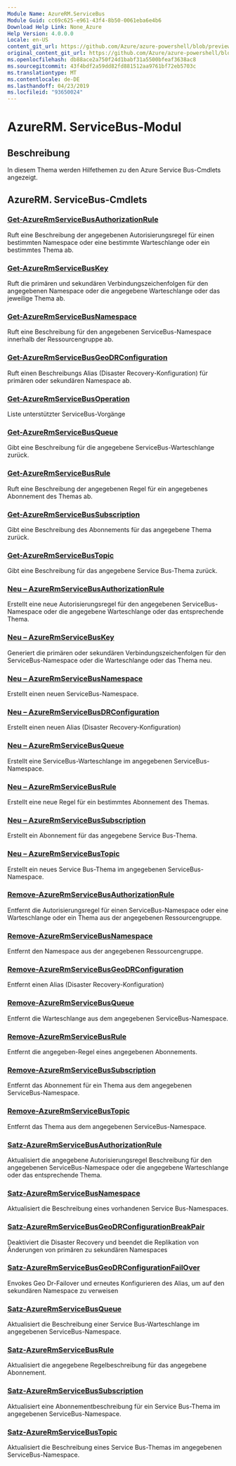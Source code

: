 ```yaml
---
Module Name: AzureRM.ServiceBus
Module Guid: cc69c625-e961-43f4-8b50-0061eba6e4b6
Download Help Link: None_Azure
Help Version: 4.0.0.0
Locale: en-US
content_git_url: https://github.com/Azure/azure-powershell/blob/preview/src/ResourceManager/ServiceBus/Commands.ServiceBus/help/AzureRM.ServiceBus.md
original_content_git_url: https://github.com/Azure/azure-powershell/blob/preview/src/ResourceManager/ServiceBus/Commands.ServiceBus/help/AzureRM.ServiceBus.md
ms.openlocfilehash: db88ace2a750f24d1babf31a5500bfeaf3638ac8
ms.sourcegitcommit: 43f4bdf2a59dd82fd881512aa9761bf72eb5703c
ms.translationtype: MT
ms.contentlocale: de-DE
ms.lasthandoff: 04/23/2019
ms.locfileid: "93650024"
---
```

# AzureRM. ServiceBus-Modul
## Beschreibung
In diesem Thema werden Hilfethemen zu den Azure Service Bus-Cmdlets angezeigt.

## AzureRM. ServiceBus-Cmdlets
### [Get-AzureRmServiceBusAuthorizationRule](Get-AzureRmServiceBusAuthorizationRule.md)
Ruft eine Beschreibung der angegebenen Autorisierungsregel für einen bestimmten Namespace oder eine bestimmte Warteschlange oder ein bestimmtes Thema ab. 

### [Get-AzureRmServiceBusKey](Get-AzureRmServiceBusKey.md)
Ruft die primären und sekundären Verbindungszeichenfolgen für den angegebenen Namespace oder die angegebene Warteschlange oder das jeweilige Thema ab.

### [Get-AzureRmServiceBusNamespace](Get-AzureRmServiceBusNamespace.md)
Ruft eine Beschreibung für den angegebenen ServiceBus-Namespace innerhalb der Ressourcengruppe ab.

### [Get-AzureRmServiceBusGeoDRConfiguration](Get-AzureRmServiceBusGeoDRConfiguration.md)
Ruft einen Beschreibungs Alias (Disaster Recovery-Konfiguration) für primären oder sekundären Namespace ab.

### [Get-AzureRmServiceBusOperation](Get-AzureRmServiceBusOperation.md)
Liste unterstützter ServiceBus-Vorgänge

### [Get-AzureRmServiceBusQueue](Get-AzureRmServiceBusQueue.md)
Gibt eine Beschreibung für die angegebene ServiceBus-Warteschlange zurück.

### [Get-AzureRmServiceBusRule](Get-AzureRmServiceBusRule.md)
Ruft eine Beschreibung der angegebenen Regel für ein angegebenes Abonnement des Themas ab. 

### [Get-AzureRmServiceBusSubscription](Get-AzureRmServiceBusSubscription.md)
Gibt eine Beschreibung des Abonnements für das angegebene Thema zurück.

### [Get-AzureRmServiceBusTopic](Get-AzureRmServiceBusTopic.md)
Gibt eine Beschreibung für das angegebene Service Bus-Thema zurück.

### [Neu – AzureRmServiceBusAuthorizationRule](New-AzureRmServiceBusAuthorizationRule.md)
Erstellt eine neue Autorisierungsregel für den angegebenen ServiceBus-Namespace oder die angegebene Warteschlange oder das entsprechende Thema.

### [Neu – AzureRmServiceBusKey](New-AzureRmServiceBusKey.md)
Generiert die primären oder sekundären Verbindungszeichenfolgen für den ServiceBus-Namespace oder die Warteschlange oder das Thema neu.

### [Neu – AzureRmServiceBusNamespace](New-AzureRmServiceBusNamespace.md)
Erstellt einen neuen ServiceBus-Namespace.

### [Neu – AzureRmServiceBusDRConfiguration](New-AzureRmServiceBusGeoDRConfiguration.md)
Erstellt einen neuen Alias (Disaster Recovery-Konfiguration)

### [Neu – AzureRmServiceBusQueue](New-AzureRmServiceBusQueue.md)
Erstellt eine ServiceBus-Warteschlange im angegebenen ServiceBus-Namespace.

### [Neu – AzureRmServiceBusRule](New-AzureRmServiceBusRule.md)
Erstellt eine neue Regel für ein bestimmtes Abonnement des Themas. 

### [Neu – AzureRmServiceBusSubscription](New-AzureRmServiceBusSubscription.md)
Erstellt ein Abonnement für das angegebene Service Bus-Thema.

### [Neu – AzureRmServiceBusTopic](New-AzureRmServiceBusTopic.md)
Erstellt ein neues Service Bus-Thema im angegebenen ServiceBus-Namespace.

### [Remove-AzureRmServiceBusAuthorizationRule](Remove-AzureRmServiceBusAuthorizationRule.md)
Entfernt die Autorisierungsregel für einen ServiceBus-Namespace oder eine Warteschlange oder ein Thema aus der angegebenen Ressourcengruppe.

### [Remove-AzureRmServiceBusNamespace](Remove-AzureRmServiceBusNamespace.md)
Entfernt den Namespace aus der angegebenen Ressourcengruppe. 

### [Remove-AzureRmServiceBusGeoDRConfiguration](Remove-AzureRmServiceBusGeoDRConfiguration.md)
Entfernt einen Alias (Disaster Recovery-Konfiguration)

### [Remove-AzureRmServiceBusQueue](Remove-AzureRmServiceBusQueue.md)
Entfernt die Warteschlange aus dem angegebenen ServiceBus-Namespace.

### [Remove-AzureRmServiceBusRule](Remove-AzureRmServiceBusRule.md)
Entfernt die angegeben-Regel eines angegebenen Abonnements.

### [Remove-AzureRmServiceBusSubscription](Remove-AzureRmServiceBusSubscription.md)
Entfernt das Abonnement für ein Thema aus dem angegebenen ServiceBus-Namespace.

### [Remove-AzureRmServiceBusTopic](Remove-AzureRmServiceBusTopic.md)
Entfernt das Thema aus dem angegebenen ServiceBus-Namespace.

### [Satz-AzureRmServiceBusAuthorizationRule](Set-AzureRmServiceBusAuthorizationRule.md)
Aktualisiert die angegebene Autorisierungsregel Beschreibung für den angegebenen ServiceBus-Namespace oder die angegebene Warteschlange oder das entsprechende Thema.

### [Satz-AzureRmServiceBusNamespace](Set-AzureRmServiceBusNamespace.md)
Aktualisiert die Beschreibung eines vorhandenen Service Bus-Namespaces.

### [Satz-AzureRmServiceBusGeoDRConfigurationBreakPair](Set-AzureRmServiceBusGeoDRConfigurationBreakPair.md)
Deaktiviert die Disaster Recovery und beendet die Replikation von Änderungen von primären zu sekundären Namespaces

### [Satz-AzureRmServiceBusGeoDRConfigurationFailOver](Set-AzureRmServiceBusGeoDRConfigurationFailOver.md)
Envokes Geo Dr-Failover und erneutes Konfigurieren des Alias, um auf den sekundären Namespace zu verweisen

### [Satz-AzureRmServiceBusQueue](Set-AzureRmServiceBusQueue.md)
Aktualisiert die Beschreibung einer Service Bus-Warteschlange im angegebenen ServiceBus-Namespace.

### [Satz-AzureRmServiceBusRule](Set-AzureRmServiceBusRule.md)
Aktualisiert die angegebene Regelbeschreibung für das angegebene Abonnement.

### [Satz-AzureRmServiceBusSubscription](Set-AzureRmServiceBusSubscription.md)
Aktualisiert eine Abonnementbeschreibung für ein Service Bus-Thema im angegebenen ServiceBus-Namespace.

### [Satz-AzureRmServiceBusTopic](Set-AzureRmServiceBusTopic.md)
Aktualisiert die Beschreibung eines Service Bus-Themas im angegebenen ServiceBus-Namespace.

